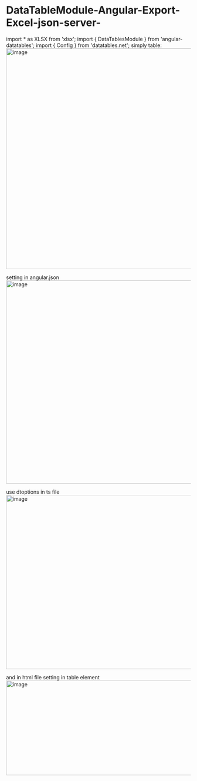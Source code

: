 # DataTableModule-Angular-Export-Excel-json-server-
import * as XLSX from 'xlsx';
import { DataTablesModule } from 'angular-datatables';
import { Config } from 'datatables.net';
simply table:
<img width="1035" height="601" alt="image" src="https://github.com/user-attachments/assets/d0ac5dc5-3c7d-430f-9376-6619c1b41b6a" />


setting in angular.json
<img width="933" height="553" alt="image" src="https://github.com/user-attachments/assets/86d80a8e-355f-4553-9b13-1e17594a8974" />

use dtoptions in ts file
<img width="683" height="474" alt="image" src="https://github.com/user-attachments/assets/ca154f3f-14e9-4736-ac18-52405b28f3e0" />

and in html file setting in table element
<img width="592" height="258" alt="image" src="https://github.com/user-attachments/assets/e32a583b-8c4a-48b5-8633-2ea61cf1d148" />



